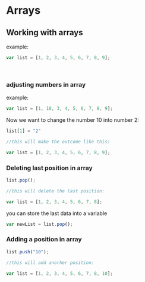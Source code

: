 # Arrays


## Working with arrays

example: 

```js
var list = [1, 2, 3, 4, 5, 6, 7, 8, 9];
```
<br>


### adjusting numbers in array



example: 

```js
var list = [1, 10, 3, 4, 5, 6, 7, 8, 9]; 
```
Now we want to change the number 10 into number 2:

```js
list[1] = "2"

//this will make the outcome like this: 

var list = [1, 2, 3, 4, 5, 6, 7, 8, 9];
```

### Deleting last position in array

```js
list.pop();

//this will delete the last position: 

var list = [1, 2, 3, 4, 5, 6, 7, 8];
```
you can store the last data into a variable 

```js
var newList = list.pop();
```

### Adding a position in array

```js
list.push("10");

//this will add anorher position: 

var list = [1, 2, 3, 4, 5, 6, 7, 8, 10];
```
